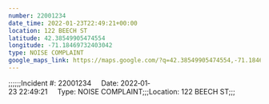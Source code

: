```yaml
---
number: 22001234
date_time: 2022-01-23T22:49:21+00:00
location: 122 BEECH ST
latitude: 42.38549905474554
longitude: -71.18469732403042
type: NOISE COMPLAINT
google_maps_link: https://maps.google.com/?q=42.38549905474554,-71.18469732403042
---
```


;;;;;;Incident #: 22001234     Date: 2022‐01‐23 22:49:21     Type: NOISE COMPLAINT;;;Location: 122 BEECH ST;;;
